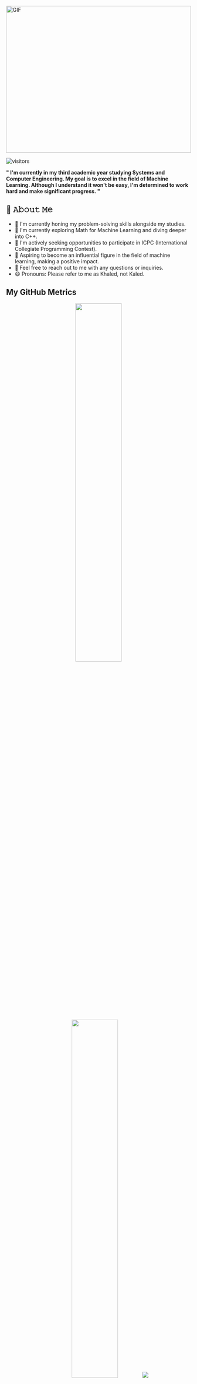 <p align="left" width ="100%" height = "400">
  <img src="https://github.com/KhaledEkramy/account-gif-photo/raw/main/githubGif.gif" alt="GIF" width="100%" height="400">
</p>



![visitors](https://vbr.wocr.tk/badge?page_id=KhaledEkramy.KhaledEkramy&color=00cf00)

<p><strong >" I'm currently in my third academic year studying Systems and Computer Engineering. My goal is to excel in the field of Machine Learning. Although I understand it won't be easy, I'm determined to work hard and make significant progress. "</strong></p>



## :book: 𝙰𝚋𝚘𝚞𝚝 𝙼𝚎
- 🔭 I'm currently honing my problem-solving skills alongside my studies.
- 🌱 I'm currently exploring Math for Machine Learning and diving deeper into C++.
- 👯 I'm actively seeking opportunities to participate in ICPC (International Collegiate Programming Contest).
- 🎯 Aspiring to become an influential figure in the field of machine learning, making a positive impact.
- 💬 Feel free to reach out to me with any questions or inquiries.
- 😄 Pronouns: Please refer to me as Khaled, not Kaled.



## My GitHub Metrics
<p align="center">
  <img height="50%" width="auto" src="https://github-readme-stats.vercel.app/api?username=KhaledEkramy&show_icons=true&count_private=true&theme=darcula&hide_border=true&hide=issues,contribs&bg_color=00000000">
  <img height="50%" width="auto" src="https://github-readme-stats.vercel.app/api/top-langs/?username=KhaledEkramy&layout=compact&hide_border=true&theme=darcula&bg_color=00000000&langs_count=6&hide=jupyter%20notebook,tex,css,php&exclude_repo=Pacman-AI">
  <img src="https://github-readme-streak-stats.herokuapp.com?user=KhaledEkramy&theme=darcula&hide_border=true&background=FFFFFF00">
  <br>
  <br>
  <a href="https://www.buymeacoffee.com/aveek.saha"><img align="center" src="https://cdn.buymeacoffee.com/buttons/v2/default-orange.png" height="50" width="210" alt="aveek.saha" /></a>
</p>
[Click to Illuminate]([Click to Illuminate](https://your-github-pages-url.com/illuminate.html)
)





